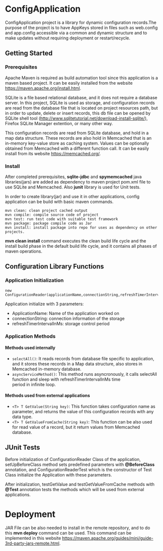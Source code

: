 

# ConfigApplication
ConfigApplication project is a library for dynamic configuration records.The purpose of the project is to have AppKeys stored in files such as web.config and app.config accessible via a common and dynamic structure and to make updates without requiring deployment or restart/recycle.



## Getting Started

### Prerequisites

Apache Maven is required as build automation tool since this application is a maven based project. It can be easily installed from the website https://maven.apache.org/install.html. 

SQLite is a file based relational database, and it does not require a database server. In this project, SQLite is used as storage, and configuration records are read from the database file that is located on project resources path, but in order to update, delete or insert records, this db file can be opened by SQLite shell tool (http://www.sqlitetutorial.net/download-install-sqlite/), Firefox SQLite Manager extention, or many other way. 

This configuration records are read from SQLite database, and hold in a map data structure. These records are also hold in Memcached that is an in-memory key-value store as caching system. Values can be optionally obtained from Memcached with a different function call. It can be easily install from its website https://memcached.org/. 

### Install

After completed prerequisites, **sqlite-jdbc** and **spymemcached** java libraries(jars) are added as dependency to maven project pom.xml file to use SQLite and Memcached. Also **junit** library is used for Unit tests.

In order to create library(jar) and use it in other applications, config application can be build with basic maven commands.
```
mvn clean: clean project cached output
mvn compile: compile source code of project
mvn test: run test code with suitable test framework
mvn package: package compile code as Jar
mvn install: install package into repo for uses as dependency on other projects.
```
**mvn clean install** command executes the clean build life cycle and the install build phase in the default build life cycle, and it contains all phases of maven operations.

## Configuration Library Functions

### Application Initialization
```
new ConfigurationReader(applicationName,connectionString,refreshTimerIntervalInMs);
```
Application initialize with 3 parameters:
- ApplicationName: Name of the application worked on
- connectionString: connection information of the storage
- refreshTimerIntervalInMs: storage control period

### Application Methods

#### Methods used internally

- `selectAll()`: It reads records from database file specific to application, and it stores these records in a Map data structure, also
  stores in Memcached in-memory database.
- `asyncServiceMethod()`: This method runs asyncronously, it calls selectAll function and sleep with refreshTimerIntervalInMs time     
  period in infinite loop.

#### Methods used from external applications
- `<T> T GetValue(String key)`: This function takes configuration name as parameter, and returns the value of this configuration records 
  with any data type.
- `<T> T GetValueFromCache(String key)`: This function can be also used for read value of a record, but it return values from Memcached   database. 

## JUnit Tests

Before initialization of ConfigurationReader Class of the application, setUpBeforeClass method sets predefined parameters with **@BeforeClass** annotation, and ConfigurationReaderTest which is the constructor of Test Class initialize the Application with these parameters. 

After initialization, testGetValue and testGetValueFromCache methods with **@Test** annotation tests the methods which will be used from external applications.

# Deployment

JAR File can be also needed to install in the remote repository, and to do this **mvn deploy** command can be used. This command can be implemented in this website https://maven.apache.org/guides/mini/guide-3rd-party-jars-remote.html.


